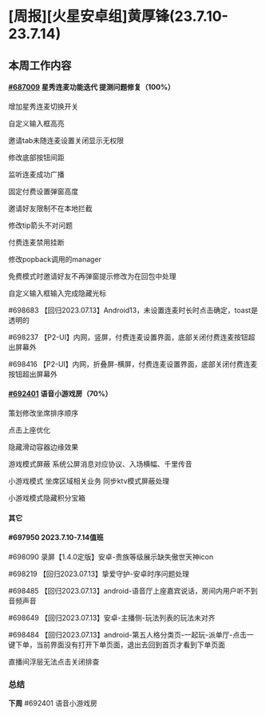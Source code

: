 # [周报][火星安卓组]黄厚锋(23.7.10-23.7.14)

## 本周工作内容

#### [#687009](https://icc.pm.netease.com/v6/issues/687009) 星秀连麦功能迭代 提测问题修复（100%）

增加星秀连麦切换开关

自定义输入框高亮

邀请tab未随连麦设置关闭显示无权限

修改底部按钮间距

监听连麦成功广播

固定付费设置弹窗高度

邀请好友限制不在本地拦截

修改tip箭头不对问题

付费连麦禁用挂断

修改popback调用的manager

免费模式时邀请好友不再弹窗提示修改为在回包中处理

自定义输入框输入完成隐藏光标

#698683 【回归2023.07.13】Android13，未设置连麦时长时点击确定，toast是透明的

#698237 【P2-UI】内网，竖屏，付费连麦设置界面，底部关闭付费连麦按钮超出屏幕外

#698416 【P2-UI】内网，折叠屏-横屏，付费连麦设置界面，底部关闭付费连麦按钮超出屏幕外

#### [#692401](https://icc.pm.netease.com/v6/issues/692401) 语音小游戏房（70%）

策划修改坐席排序顺序

点击上座优化

隐藏滑动容器边缘效果

游戏模式屏蔽 系统公屏消息对应协议、入场横幅、千里传音

小游戏模式 坐席区域相关业务 同步ktv模式屏蔽处理

小游戏模式隐藏积分宝箱

#### 其它

#### #697950 2023.7.10-7.14值班

#698090 录屏【1.4.0定版】安卓-贵族等级展示缺失傲世天神icon

#698219 【回归2023.07.13】挚爱守护-安卓时序问题处理

#698485 【回归2023.07.13】android-语音厅上座嘉宾说话，房间内用户听不到音频声音

#698649 【回归2023.07.13】安卓-主播侧-玩法列表的玩法未对齐

#698484 【回归2023.07.13】android-第五人格分类页-一起玩-派单厅-点击一键下单，当前界面没有打开下单页面，退出去回到首页才看到下单页面

直播间浮层无法点击关闭排查

### 总结

**下周** #692401 语音小游戏房

